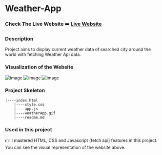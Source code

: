 # Weather-App 

### Check The Live Website ➡️ [Live Website](https://sekunev.github.io/Weather-App/)

### Description

Project aims to display current weather data of searched city around the world with fetching Weather Api data.

### Visualization of the Website

![image](https://github.com/Sekunev/Weather-app-asyn-await-/blob/main/Weather-App.gif)
![image](https://user-images.githubusercontent.com/101554737/193043471-7ee0ec81-0edf-4c68-888e-a04d96f9d30a.png)
![image](https://user-images.githubusercontent.com/101554737/193043575-0cb19e54-4793-428d-940d-94059a65a281.png)



### Project Skeleton

    |----index.html  
        |----style.css   
        |----app.js
        |----weatherApp.gif
        |----readme.md 

### Used in this project

👉 I mastered HTML, CSS and Javascript (fetch api) features in this project. You can see the visual representation of the website above.
